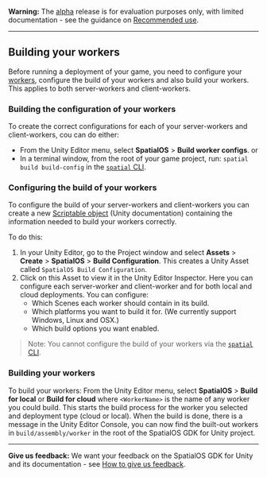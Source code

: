**Warning:** The [alpha](https://docs.improbable.io/reference/latest/shared/release-policy#maturity-stages) release is for evaluation purposes only, with limited documentation - see the guidance on [Recommended use](../../README.md#recommended-use).

-----
## Building your workers

Before running a deployment of your game, you need to configure your [workers](workers.md), configure the build of your workers and also build your workers. This applies to both server-workers and client-workers.

### Building the configuration of your workers
To create the correct configurations for each of your server-workers and client-workers, cou can do either:

* From the Unity Editor menu, select **SpatialOS** > **Build worker configs**.
    or
* In a terminal window, from the root of your game project, run:  `spatial build build-config` in the [`spatial` CLI](https://docs.improbable.io/reference/latest/shared/glossary#the-spatial-command-line-tool-cli).

### Configuring the build of your workers
To configure the build of your server-workers and client-workers you can create a new [Scriptable object](https://docs.unity3d.com/ScriptReference/ScriptableObject.html) (Unity documentation) containing the information needed to build your workers correctly.

To do this:
1. In your Unity Editor, go to the Project window and select  **Assets** > **Create** > **SpatialOS** > **Build Configuration**. This creates a Unity Asset called `SpatialOS Build Configuration`.
1. Click on this Asset to view it in the Unity Editor Inspector. Here you can configure each server-worker and client-worker and for both local and cloud deployments. You can configure:
    * Which Scenes each worker should contain in its build.
    * Which platforms you want to build it for. (We currently support Windows, Linux and OSX.)
    * Which build options you want enabled.

[//]: # (Document the options UTY-1168)

> Note: You cannot configure the build of your workers via the  [`spatial` CLI](https://docs.improbable.io/reference/latest/shared/glossary#the-spatial-command-line-tool-cli).

### Building your workers
To build your workers:
From the Unity Editor menu, select **SpatialOS** > **Build <WorkerName> for local** or  **Build <WorkerName> for  cloud** where `<WorkerName>` is the name of any worker you could build.
This starts the build process for the worker you selected and deployment type (cloud or local). When the build is done, there is a message in the Unity Editor Console, you can now find the built-out workers in `build/assembly/worker` in the root of the SpatialOS GDK for Unity  project.

----
**Give us feedback:** We want your feedback on the SpatialOS GDK for Unity and its documentation  - see [How to give us feedback](../../README.md#give-us-feedback).

[//]: # (Document the options UTY-1168)
[//]: # (Document the options UTY-1170)
